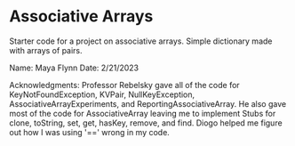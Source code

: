 Associative Arrays
==================

Starter code for a project on associative arrays. Simple dictionary made with arrays of pairs.

Name: Maya Flynn
Date: 2/21/2023


Acknowledgments:
Professor Rebelsky gave all of the code for KeyNotFoundException, KVPair, NullKeyException, AssociativeArrayExperiments, and ReportingAssociativeArray.
He also gave most of the code for AssociativeArray leaving me to implement Stubs for clone, toString, set, get, hasKey, remove, and find.
Diogo helped me figure out how I was using '==' wrong in my code.
